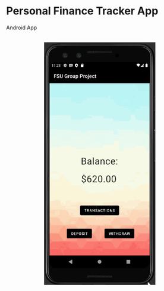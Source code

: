 # Personal Finance Tracker App
Android App

<br>

<div align='center'>
  <img src='BankingApp.gif' title='Banking Project Gif' height='650' width='300' alt='Banking Project Gif' />
</div>
